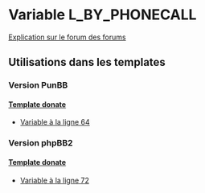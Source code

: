 # Variable L_BY_PHONECALL
[Explication sur le forum des forums](http://forum.forumactif.com/t294113-listing-des-variables#L_BY_PHONECALL)
## Utilisations dans les templates
### Version PunBB
#### [Template donate](punbb/donate.md)
* [Variable à la ligne 64](../punbb/donate.tpl#L64)
### Version phpBB2
#### [Template donate](subsilver/donate.md)
* [Variable à la ligne 72](../subsilver/donate.tpl#L72)